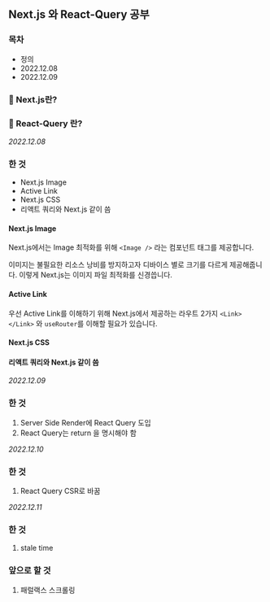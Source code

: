 ## Next.js 와 React-Query 공부

### 목차
* 정의
* 2022.12.08
* 2022.12.09

### 🧐 Next.js란?

### 🧐 React-Query 란?

<i>2022.12.08</i>

### 한 것
* Next.js Image
* Active Link
* Next.js CSS
* 리액트 쿼리와 Next.js 같이 씀

#### Next.js Image
Next.js에서는 Image 최적화를 위해 `<Image />` 라는 컴포넌트 태그를 제공합니다. 

이미지는 불필요한 리소스 낭비를 방지하고자 디바이스 별로 크기를 다르게 제공해줍니다. 이렇게 Next.js는 이미지 파일 최적화를 신경씁니다.
#### Active Link
우선 Active Link를 이해하기 위해 Next.js에서 제공하는 라우트 2가지 `<Link></Link>` 와 `useRouter`를 이해할 필요가 있습니다.

#### Next.js CSS
#### 리액트 쿼리와 Next.js 같이 씀

<i>2022.12.09</i>

### 한 것
1. Server Side Render에 React Query 도입
2. React Query는 return 을 명시해야 함

<i>2022.12.10</i>

### 한 것
1. React Query CSR로 바꿈 

<i>2022.12.11</i>

### 한 것
1. stale time

### 앞으로 할 것
1. 패럴랙스 스크롤링
